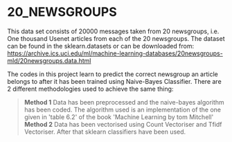 # 20_NEWSGROUPS

This data set consists of 20000 messages taken from 20 newsgroups, i.e. One thousand Usenet articles from each of the 20 newsgroups. The dataset can be found in the sklearn.datasets or can be downloaded from: 
https://archive.ics.uci.edu/ml/machine-learning-databases/20newsgroups-mld/20newsgroups.data.html

The codes in this project learn to predict the correct newsgroup an article belongs to after it has been trained using Naive-Bayes Classifier. There are 2 different methodologies used to achieve the same thing:
<br>
>**Method 1** Data has been preprocessed and the naive-bayes algorithm has been coded. The algorithm used is an implementation of the one given in 'table 6.2' of the book 'Machine Learning by tom Mitchell' 
>**Method 2** Data has been vectorised using Count Vectoriser and Tfidf Vectoriser. After that sklearn classifiers have been used. 

